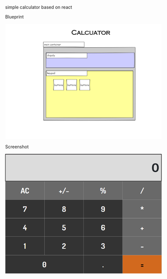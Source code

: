 simple calculator based on react


Blueprint

![blueprint](https://github.com/singhroshan1999/small-react-projects/blob/calculator/blueprint.png)

Screenshot

![screenshot](https://github.com/singhroshan1999/small-react-projects/blob/calculator/screenshot.PNG)
